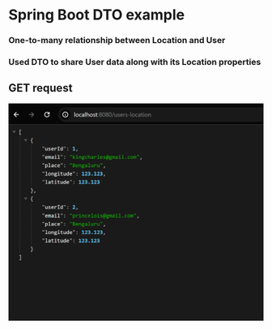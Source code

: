 # Spring Boot DTO example

### One-to-many relationship between Location and User

### Used DTO to share User data along with its Location properties

## GET request

![GET](GET.png)